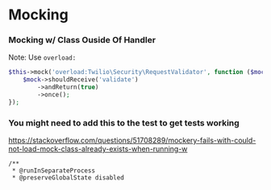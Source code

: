 # Mocking


### Mocking w/ Class Ouside Of Handler
Note: Use `overload:`
```php
$this->mock('overload:Twilio\Security\RequestValidator', function ($mock) {
    $mock->shouldReceive('validate')
        ->andReturn(true)
        ->once();
});
```


### You might need to add this to the test to get tests working
https://stackoverflow.com/questions/51708289/mockery-fails-with-could-not-load-mock-class-already-exists-when-running-w
```
/**
 * @runInSeparateProcess
 * @preserveGlobalState disabled
```
